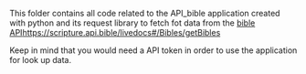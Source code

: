 This folder contains all code related to the API_bible application created with python and its request library to fetch fot data from the [bible API](https://scripture.api.bible/livedocs#/Bibles/getBibles)https://scripture.api.bible/livedocs#/Bibles/getBibles

Keep in mind that you would need a API token in order to use the application for look up data.
